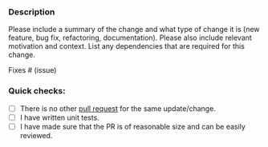 ### Description

Please include a summary of the change and what type of change it is (new feature, bug fix, refactoring, documentation).
Please also include relevant motivation and context.
List any dependencies that are required for this change.

Fixes # (issue)

### Quick checks:

- [ ] There is no other [pull request](https://github.com/alarbada/conduit-connector-rabbitmq/pulls) for the same update/change.
- [ ] I have written unit tests.
- [ ] I have made sure that the PR is of reasonable size and can be easily reviewed.